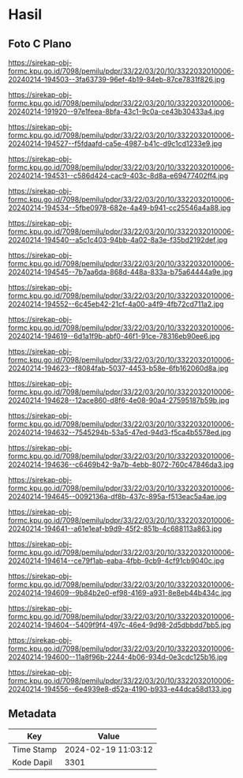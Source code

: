 # Hasil

## Foto C Plano

https://sirekap-obj-formc.kpu.go.id/7098/pemilu/pdpr/33/22/03/20/10/3322032010006-20240214-194503--3fa63739-96ef-4b19-84eb-87ce7831f826.jpg

https://sirekap-obj-formc.kpu.go.id/7098/pemilu/pdpr/33/22/03/20/10/3322032010006-20240214-191920--97e1feea-8bfa-43c1-9c0a-ce43b30433a4.jpg

https://sirekap-obj-formc.kpu.go.id/7098/pemilu/pdpr/33/22/03/20/10/3322032010006-20240214-194527--f5fdaafd-ca5e-4987-b41c-d9c1cd1233e9.jpg

https://sirekap-obj-formc.kpu.go.id/7098/pemilu/pdpr/33/22/03/20/10/3322032010006-20240214-194531--c586d424-cac9-403c-8d8a-e69477402ff4.jpg

https://sirekap-obj-formc.kpu.go.id/7098/pemilu/pdpr/33/22/03/20/10/3322032010006-20240214-194534--5fbe0978-682e-4a49-b941-cc25546a4a88.jpg

https://sirekap-obj-formc.kpu.go.id/7098/pemilu/pdpr/33/22/03/20/10/3322032010006-20240214-194540--a5c1c403-94bb-4a02-8a3e-f35bd2192def.jpg

https://sirekap-obj-formc.kpu.go.id/7098/pemilu/pdpr/33/22/03/20/10/3322032010006-20240214-194545--7b7aa6da-868d-448a-833a-b75a64444a9e.jpg

https://sirekap-obj-formc.kpu.go.id/7098/pemilu/pdpr/33/22/03/20/10/3322032010006-20240214-194552--6c45eb42-21cf-4a00-a4f9-4fb72cd711a2.jpg

https://sirekap-obj-formc.kpu.go.id/7098/pemilu/pdpr/33/22/03/20/10/3322032010006-20240214-194619--6d1a1f9b-abf0-46f1-91ce-78316eb90ee6.jpg

https://sirekap-obj-formc.kpu.go.id/7098/pemilu/pdpr/33/22/03/20/10/3322032010006-20240214-194623--f8084fab-5037-4453-b58e-6fb162060d8a.jpg

https://sirekap-obj-formc.kpu.go.id/7098/pemilu/pdpr/33/22/03/20/10/3322032010006-20240214-194628--12ace860-d8f6-4e08-90a4-27595187b59b.jpg

https://sirekap-obj-formc.kpu.go.id/7098/pemilu/pdpr/33/22/03/20/10/3322032010006-20240214-194632--7545294b-53a5-47ed-94d3-f5ca4b5578ed.jpg

https://sirekap-obj-formc.kpu.go.id/7098/pemilu/pdpr/33/22/03/20/10/3322032010006-20240214-194636--c6469b42-9a7b-4ebb-8072-760c47846da3.jpg

https://sirekap-obj-formc.kpu.go.id/7098/pemilu/pdpr/33/22/03/20/10/3322032010006-20240214-194645--0092136a-df8b-437c-895a-f513eac5a4ae.jpg

https://sirekap-obj-formc.kpu.go.id/7098/pemilu/pdpr/33/22/03/20/10/3322032010006-20240214-194641--a61e1eaf-b9d9-45f2-851b-4c688113a863.jpg

https://sirekap-obj-formc.kpu.go.id/7098/pemilu/pdpr/33/22/03/20/10/3322032010006-20240214-194614--ce79f1ab-eaba-4fbb-9cb9-4cf91cb9040c.jpg

https://sirekap-obj-formc.kpu.go.id/7098/pemilu/pdpr/33/22/03/20/10/3322032010006-20240214-194609--9b84b2e0-ef98-4169-a931-8e8eb44b434c.jpg

https://sirekap-obj-formc.kpu.go.id/7098/pemilu/pdpr/33/22/03/20/10/3322032010006-20240214-194604--5409f9f4-497c-46e4-9d98-2d5dbbdd7bb5.jpg

https://sirekap-obj-formc.kpu.go.id/7098/pemilu/pdpr/33/22/03/20/10/3322032010006-20240214-194600--11a8f96b-2244-4b06-934d-0e3cdc125b16.jpg

https://sirekap-obj-formc.kpu.go.id/7098/pemilu/pdpr/33/22/03/20/10/3322032010006-20240214-194556--6e4939e8-d52a-4190-b933-e44dca58d133.jpg


## Metadata

| Key        | Value               |
| ---------- | ------------------- |
| Time Stamp | 2024-02-19 11:03:12 |
| Kode Dapil | 3301                |



